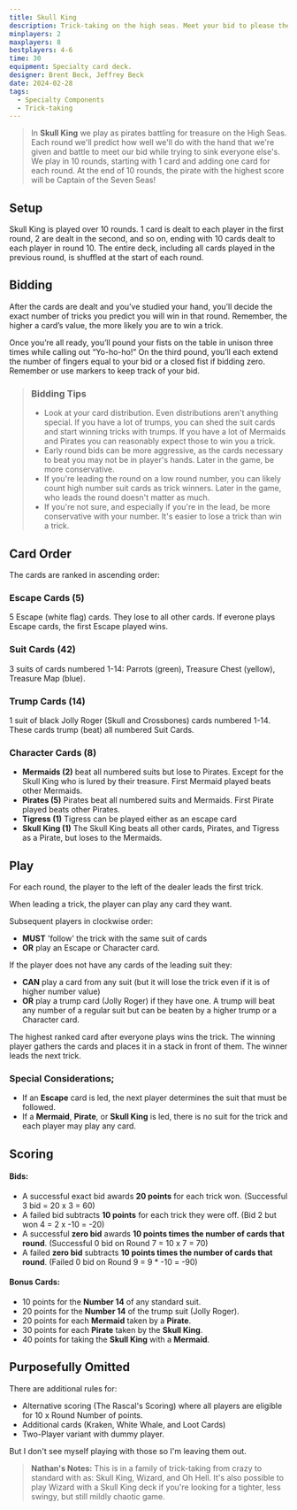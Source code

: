```yaml
---
title: Skull King
description: Trick-taking on the high seas. Meet your bid to please the Skull King.
minplayers: 2
maxplayers: 8
bestplayers: 4-6
time: 30
equipment: Specialty card deck.
designer: Brent Beck, Jeffrey Beck
date: 2024-02-28
tags:
  - Specialty Components
  - Trick-taking
---
```


> In **Skull King** we play as pirates battling for treasure on the High Seas. Each round we'll predict how well we'll do with the hand that we're given and battle to meet our bid while trying to sink everyone else's. We play in 10 rounds, starting with 1 card and adding one card for each round. At the end of 10 rounds, the pirate with the highest score will be Captain of the Seven Seas!

## Setup

Skull King is played over 10 rounds. 1 card is dealt to each player in the first round, 2 are dealt in the second, and so on, ending with 10 cards dealt to each player in round 10. The entire deck, including all cards played in the previous round, is shuffled at the start of each round.

## Bidding

After the cards are dealt and you’ve studied your hand, you’ll decide the exact number of tricks you predict you will win in that round. Remember, the higher a card’s value, the more likely you are to win a trick.

Once you’re all ready, you’ll pound your fists on the table in unison three times while calling out “Yo-ho-ho!” On the third pound, you’ll each extend the number of fingers equal to your bid or a closed fist if bidding zero. Remember or use markers to keep track of your bid.

> ### Bidding Tips
>
> * Look at your card distribution. Even distributions aren't anything special. If you have a lot of trumps, you can shed the suit cards and start winning tricks with trumps. If you have a lot of Mermaids and Pirates you can reasonably expect those to win you a trick.
> * Early round bids can be more aggressive, as the cards necessary to beat you may not be in player's hands. Later in the game, be more conservative.
> * If you're leading the round on a low round number, you can likely count high number suit cards as trick winners. Later in the game, who leads the round doesn't matter as much.
> * If you're not sure, and especially if you're in the lead, be more conservative with your number. It's easier to lose a trick than win a trick.

## Card Order

The cards are ranked in ascending order:

### Escape Cards (5)

5 Escape (white flag) cards. They lose to all other cards. If everone plays Escape cards, the first Escape played wins.

### Suit Cards (42)

3 suits of cards numbered 1-14: Parrots (green), Treasure Chest (yellow), Treasure Map (blue).

### Trump Cards (14)

1 suit of black Jolly Roger (Skull and Crossbones) cards numbered 1-14. These cards trump (beat) all numbered Suit Cards.

### Character Cards (8)

- **Mermaids (2)** beat all numbered suits but lose to Pirates. Except for the Skull King who is lured by their treasure. First Mermaid played beats other Mermaids.
- **Pirates (5)** Pirates beat all numbered suits and Mermaids. First Pirate played beats other Pirates.
- **Tigress (1)** Tigress can be played either as an escape card
- **Skull King (1)** The Skull King beats all other cards, Pirates, and Tigress as a Pirate, but loses to the Mermaids.

## Play

For each round, the player to the left of the dealer leads the first trick.

When leading a trick, the player can play any card they want.

Subsequent players in clockwise order:

- **MUST** 'follow' the trick with the same suit of cards
- **OR** play an Escape or Character card.

If the player does not have any cards of the leading suit they:

- **CAN** play a card from any suit (but it will lose the trick even if it is of higher number value)
- **OR** play a trump card (Jolly Roger) if they have one. A trump will beat any number of a regular suit but can be beaten by a higher trump or a Character card.

The highest ranked card after everyone plays wins the trick. The winning player gathers the cards and places it in a stack in front of them. The winner leads the next trick.

### Special Considerations;

- If an **Escape** card is led, the next player determines the suit that must be followed.
- If a **Mermaid**, **Pirate**, or **Skull King** is led, there is no suit for the trick and each player may play any card.

## Scoring

#### Bids:

- A successful exact bid awards **20 points** for each trick won. (Successful 3 bid = 20 x 3 = 60)
- A failed bid subtracts **10 points** for each trick they were off. (Bid 2 but won 4 = 2 x -10 = -20)
- A successful **zero bid** awards **10 points times the number of cards that round**. (Successful 0 bid on Round 7 = 10 x 7 = 70)
- A failed **zero bid** subtracts **10 points times the number of cards that round**. (Failed 0 bid on Round 9 = 9 * -10 = -90)

#### Bonus Cards:

- 10 points for the **Number 14** of any standard suit.
- 20 points for the **Number 14** of the trump suit (Jolly Roger).
- 20 points for each **Mermaid** taken by a **Pirate**.
- 30 points for each **Pirate** taken by the **Skull King**.
- 40 points for taking the **Skull King** with a **Mermaid**.

## Purposefully Omitted

There are additional rules for:

- Alternative scoring (The Rascal's Scoring) where all players are eligible for 10 x Round Number of points.
- Additional cards (Kraken, White Whale, and Loot Cards)
- Two-Player variant with dummy player.

But I don't see myself playing with those so I'm leaving them out.

> **Nathan's Notes:** This is in a family of trick-taking from crazy to standard with as: Skull King, Wizard, and Oh Hell. It's also possible to play Wizard with a Skull King deck if you're looking for a tighter, less swingy, but still mildly chaotic game.
